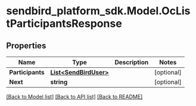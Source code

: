 
# sendbird_platform_sdk.Model.OcListParticipantsResponse

## Properties

Name | Type | Description | Notes
------------ | ------------- | ------------- | -------------
**Participants** | [**List&lt;SendBirdUser&gt;**](SendBirdUser.md) |  | [optional] 
**Next** | **string** |  | [optional] 

[[Back to Model list]](../README.md#documentation-for-models)
[[Back to API list]](../README.md#documentation-for-api-endpoints)
[[Back to README]](../README.md)

